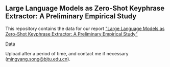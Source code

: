 ## Large Language Models as Zero-Shot Keyphrase Extractor: A Preliminary Empirical Study
This repository contains the data for our report ["Large Language Models as Zero-Shot Keyphrase Extractor: A Preliminary Empirical Study"]()

[Data](https://drive.google.com/drive/folders/1KiE80k07SMGIZd7KLE8s1msBeYKRBjLZ?usp=sharing)

Upload after a period of time, and contact me if necessary (mingyang.song@bjtu.edu.cn).
